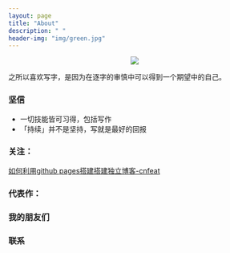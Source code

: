```yaml
---
layout: page
title: "About"
description: " "
header-img: "img/green.jpg"
---
```



<center>
    <p><img src="http://7xoxgc.com1.z0.glb.clouddn.com/%E6%A0%BC%E5%BC%8F%E5%B7%A5%E5%8E%82psb%20%2829%29.jpg" align="center"></p>
</center>

之所以喜欢写字，是因为在逐字的审慎中可以得到一个期望中的自己。



### 坚信
- 一切技能皆可习得，包括写作
- 「持续」并不是坚持，写就是最好的回报


### 关注：
[如何利用github pages搭建搭建独立博客-cnfeat](http://www.jianshu.com/p/05289a4bc8b2)





### 代表作：




### 我的朋友们



### 联系




<center>
    <p><img src="" align="center"></p>
</center>






